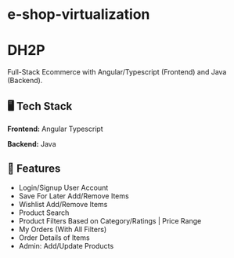 # e-shop-virtualization
# DH2P
Full-Stack Ecommerce with Angular/Typescript (Frontend) and Java (Backend).

## 🖥️ Tech Stack
**Frontend:**
Angular
Typescript

**Backend:**
Java

## 🚀 Features
- Login/Signup User Account
- Save For Later Add/Remove Items
- Wishlist Add/Remove Items
- Product Search
- Product Filters Based on Category/Ratings | Price Range
- My Orders (With All Filters)
- Order Details of Items
- Admin: Add/Update Products

